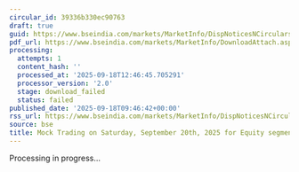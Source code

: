 ```yaml
---
circular_id: 39336b330ec90763
draft: true
guid: https://www.bseindia.com/markets/MarketInfo/DispNoticesNCirculars.aspx?Noticeid={5F6DEAD9-0F10-4818-A7DB-6A34E56DD15F}&noticeno=20250918-11&dt=09/18/2025&icount=11&totcount=41&flag=0
pdf_url: https://www.bseindia.com/markets/MarketInfo/DownloadAttach.aspx?id=20250918-11&attachedId=
processing:
  attempts: 1
  content_hash: ''
  processed_at: '2025-09-18T12:46:45.705291'
  processor_version: '2.0'
  stage: download_failed
  status: failed
published_date: '2025-09-18T09:46:42+00:00'
rss_url: https://www.bseindia.com/markets/MarketInfo/DispNoticesNCirculars.aspx?Noticeid={5F6DEAD9-0F10-4818-A7DB-6A34E56DD15F}&noticeno=20250918-11&dt=09/18/2025&icount=11&totcount=41&flag=0
source: bse
title: Mock Trading on Saturday, September 20th, 2025 for Equity segment (PR)
---
```


Processing in progress...